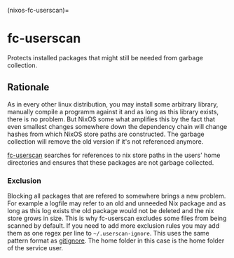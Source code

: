 (nixos-fc-userscan)=

# fc-userscan

Protects installed packages that might still be needed from garbage collection.

## Rationale

As in every other linux distribution, you may install some arbitrary library, manually compile a programm
against it and as long as this library exists, there is no problem. But NixOS some what amplifies this by
the fact that even smallest changes somewhere down the dependency chain will change hashes from which
NixOS store paths are constructed. The garbage collection will remove the old version if it's not referenced anymore.

[fc-userscan](https://github.com/flyingcircusio/userscan) searches for references to nix store paths in
the users' home directories and ensures that these packages are not garbage collected.

### Exclusion

Blocking all packages that are refered to somewhere brings a new problem.
For example a logfile may refer to an old and unneeded Nix package and as long as this log exists
the old package would not be deleted and the nix store grows in size. This is why fc-userscan excludes
some files from being scanned by default. If you need to add more exclusion rules you may add them as one regex per
line to `~/.userscan-ignore`. This uses the same pattern format as [gitignore](https://git-scm.com/docs/gitignore). The home folder in this case is the home folder of the service user.
